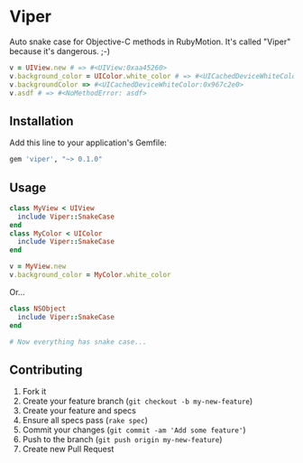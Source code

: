 # Viper

Auto snake case for Objective-C methods in RubyMotion. It's called "Viper" because it's dangerous. ;-)

```ruby
v = UIView.new # => #<UIView:0xaa45260>
v.background_color = UIColor.white_color # => #<UICachedDeviceWhiteColor:0xaa41180>
v.backgroundColor => #<UICachedDeviceWhiteColor:0x967c2e0>
v.asdf # => #<NoMethodError: asdf>
```

## Installation

Add this line to your application's Gemfile:

```ruby
gem 'viper', "~> 0.1.0"
```

## Usage

```ruby
class MyView < UIView
  include Viper::SnakeCase
end
class MyColor < UIColor
  include Viper::SnakeCase
end

v = MyView.new
v.background_color = MyColor.white_color
```

Or...

```ruby
class NSObject
  include Viper::SnakeCase
end

# Now everything has snake case...
```

## Contributing

1. Fork it
2. Create your feature branch (`git checkout -b my-new-feature`)
3. Create your feature and specs
4. Ensure all specs pass (`rake spec`)
5. Commit your changes (`git commit -am 'Add some feature'`)
6. Push to the branch (`git push origin my-new-feature`)
7. Create new Pull Request
